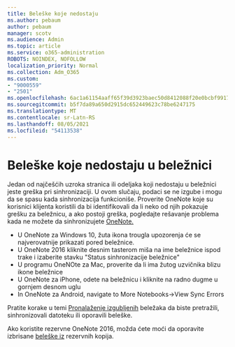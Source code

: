 ```yaml
---
title: Beleške koje nedostaju
ms.author: pebaum
author: pebaum
manager: scotv
ms.audience: Admin
ms.topic: article
ms.service: o365-administration
ROBOTS: NOINDEX, NOFOLLOW
localization_priority: Normal
ms.collection: Adm_O365
ms.custom:
- "9000559"
- "2501"
ms.openlocfilehash: 6ac1a61154aaff65f39d3923baec50d8412088f20e0bcbf991724bb6fa469d62
ms.sourcegitcommit: b5f7da89a650d2915dc652449623c78be6247175
ms.translationtype: MT
ms.contentlocale: sr-Latn-RS
ms.lasthandoff: 08/05/2021
ms.locfileid: "54113538"
---
```

# <a name="missing-notes-in-notebook"></a>Beleške koje nedostaju u beležnici

Jedan od najčešćih uzroka stranica ili odeljaka koji nedostaju u beležnici jeste greška pri sinhronizaciji. U ovom slučaju, podaci se ne izgube i mogu da se spasu kada sinhronizacija funkcioniše. Proverite OneNote koje su korisnici klijenta koristili da bi identifikovali da li neko od njih pokazuje grešku za beležnicu, a ako postoji greška, pogledajte rešavanje problema kada ne možete da sinhronizujete [OneNote.](https://support.office.com/article/299495ef-66d1-448f-90c1-b785a6968d45)

- U OneNote za Windows 10, žuta ikona trougla upozorenja će se najverovatnije prikazati pored beležnice.
- U OneNote 2016 kliknite desnim tasterom miša na ime beležnice ispod trake i izaberite stavku "Status sinhronizacije beležnice"
- U programu OneNOte za Mac, proverite da li ima žutog uzvičnika blizu ikone beležnice
- U OneNote za iPhone, odete na beležnicu i kliknite na radno dugme u gornjem desnom uglu
- In OneNote za Android, navigate to More Notebooks->View Sync Errors

Pratite korake u temi [Pronalaženje izgubljenih](https://support.office.com/article/32cb2bd7-afe7-44d2-a711-398a88421287) beležaka da biste pretražili, sinhronizovali datoteku ili oporavili beleške.

Ako koristite rezervne OneNote 2016, možda ćete moći da oporavite izbrisane [beleške iz](https://support.office.com/article/32ed1036-74fd-4c21-bc28-033a486e6b14) rezervnih kopija.